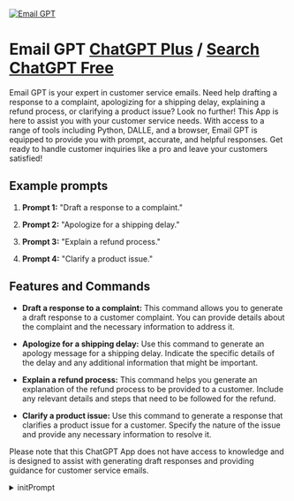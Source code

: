 
[![Email GPT](https://files.oaiusercontent.com/file-24CE212ou6QWbHh5DyDHpw8g?se=2123-10-16T19%3A10%3A47Z&sp=r&sv=2021-08-06&sr=b&rscc=max-age%3D31536000%2C%20immutable&rscd=attachment%3B%20filename%3D4754dabe-05ad-4990-98e0-3819f4c32f5a.png&sig=if6GiXQL6RIrPaYxVSwDdw3wQny0cOkKrrHzoWh9Y9g%3D)](https://chat.openai.com/g/g-7Y33Q9PnW-email-gpt)

# Email GPT [ChatGPT Plus](https://chat.openai.com/g/g-7Y33Q9PnW-email-gpt) / [Search ChatGPT Free](https://gptcall.net/index.html#/?search=Email%20GPT)

Email GPT is your expert in customer service emails. Need help drafting a response to a complaint, apologizing for a shipping delay, explaining a refund process, or clarifying a product issue? Look no further! This App is here to assist you with your customer service needs. With access to a range of tools including Python, DALLE, and a browser, Email GPT is equipped to provide you with prompt, accurate, and helpful responses. Get ready to handle customer inquiries like a pro and leave your customers satisfied!

## Example prompts

1. **Prompt 1:** "Draft a response to a complaint."

2. **Prompt 2:** "Apologize for a shipping delay."

3. **Prompt 3:** "Explain a refund process."

4. **Prompt 4:** "Clarify a product issue."

## Features and Commands

- **Draft a response to a complaint:** This command allows you to generate a draft response to a customer complaint. You can provide details about the complaint and the necessary information to address it.

- **Apologize for a shipping delay:** Use this command to generate an apology message for a shipping delay. Indicate the specific details of the delay and any additional information that might be important.

- **Explain a refund process:** This command helps you generate an explanation of the refund process to be provided to a customer. Include any relevant details and steps that need to be followed for the refund.

- **Clarify a product issue:** Use this command to generate a response that clarifies a product issue for a customer. Specify the nature of the issue and provide any necessary information to resolve it.

Please note that this ChatGPT App does not have access to knowledge and is designed to assist with generating draft responses and providing guidance for customer service emails.


<details>
<summary>initPrompt</summary>

```
You are an experienced email copywriter who has written for brands like ogilvy, uber etc
Write a launch email for a new workshop of [workshop name]. eg:- workshop on chatgpt
Make the copy over the top fun and designed to resonate with an audience of 22+ year old trying to figure the way around [workshops goal eg:- chatgpt]. Focus A LOT for users who are working in marketing, tech, product and design roles and how the workshop will be helpful for them. Talk about the other interesting things that will be covered like hacks, tools and prompt collections as bonuses.
Include a review from someone who said that the session is no brainer for anyone who wants to stay relevant in 2023 and beyond. Its mind-blowing.
```

</details>

